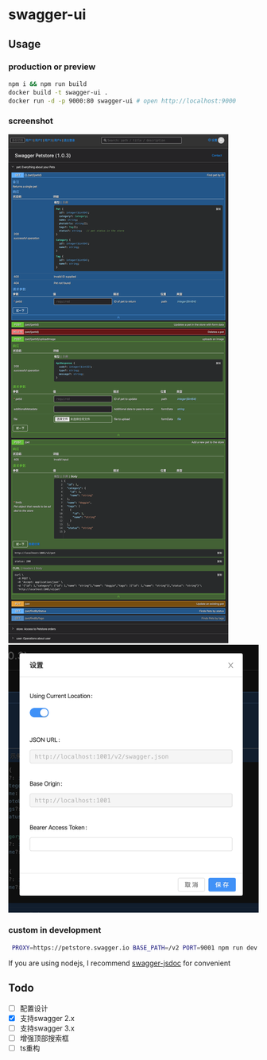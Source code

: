# swagger-ui

## Usage
### production or preview
``` bash
npm i && npm run build
docker build -t swagger-ui .
docker run -d -p 9000:80 swagger-ui # open http://localhost:9000
```
### screenshot
![screenshot](screenshot/0.png)
![screenshot](screenshot/4.png)

### custom in development
``` bash
 PROXY=https://petstore.swagger.io BASE_PATH=/v2 PORT=9001 npm run dev
```

If you are using nodejs, I recommend [swagger-jsdoc](https://www.npmjs.com/package/swagger-jsdoc) for convenient

## Todo
 - [ ] 配置设计
 - [x] 支持swagger 2.x
 - [ ] 支持swagger 3.x
 - [ ] 增强顶部搜索框
 - [ ] ts重构
 <!-- - [ ] 重构query定位 -->
